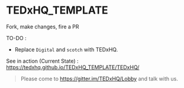 # TEDxHQ_TEMPLATE

Fork, make changes, fire a PR 

TO-DO : 

* Replace `Digital` and `scotch` with TEDxHQ.


See in action (Current State) : https://tedxhq.github.io/TEDxHQ_TEMPLATE/TEDxHQ/

> Please come to https://gitter.im/TEDxHQ/Lobby and talk with us.
